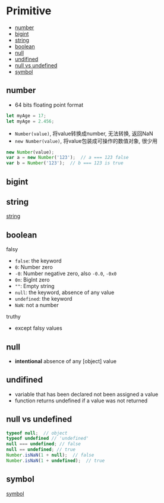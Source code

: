 # Primitive

* [number](#number)
* [bigint](#bigint)
* [string](#string)
* [boolean](#boolean)
* [null](#null)
* [undifined](#undifined)
* [null vs undefined](#null-vs-undefined)
* [symbol](#symbol)

## number

- 64 bits floating point format

```javascript
let myAge = 17;
let myAge = 2.456;
```

- `Number(value)`, 将value转换成number, 无法转换, 返回NaN
- `new Number(value)`, 将value包装成可操作的数值对象, 很少用

```javascript
new Number(value);
var a = new Number('123');  // a === 123 false
var b = Number('123');  // b === 123 is true
```

## bigint

## string

[string](javascript-string.md)

## boolean

falsy

- `false`: the keyword
- `0`: Number zero
- `-0`: Number negative zero, also `-0.0`, `-0x0`
- `0n`: BigInt zero
- `""`: Empty string
- `null`: the keyword, absence of any value
- `undefined`: the keyword
- `NaN`: not a number

truthy

- except falsy values

## null

- **intentional** absence of any [object] value

## undifined

- variable that has been declared not been assigned a value
- function returns undefined if a value was not returned

## null vs undefined

```js
typeof null;  // object
typeof undefined // 'undefined'
null === undefined; // false
null == undefined; // true
Number.isNaN(1 + null);  // false
Number.isNaN(1 + undefined);  // true
```

## symbol

[symbol](javascript-symbol.md)

